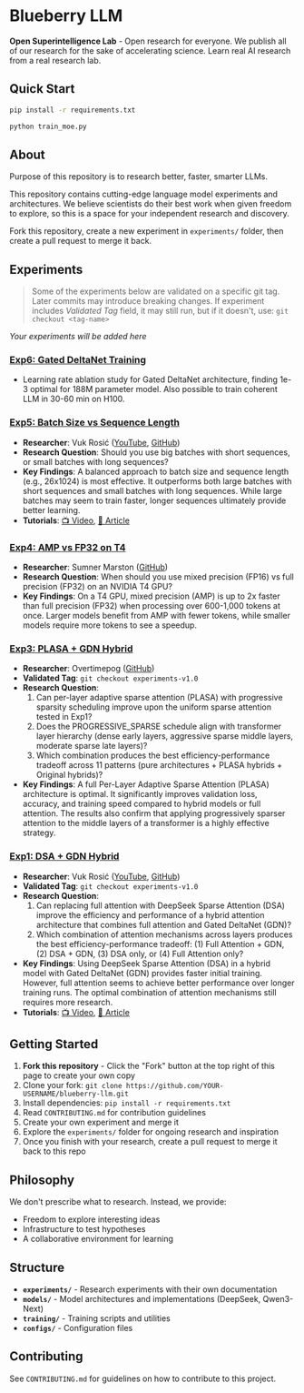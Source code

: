 # Blueberry LLM

**Open Superintelligence Lab** - Open research for everyone. We publish all of our research for the sake of accelerating science. Learn real AI research from a real research lab.

## Quick Start

```bash
pip install -r requirements.txt

python train_moe.py
```

## About

Purpose of this repository is to research better, faster, smarter LLMs.

This repository contains cutting-edge language model experiments and architectures. We believe scientists do their best work when given freedom to explore, so this is a space for your independent research and discovery.

Fork this repository, create a new experiment in `experiments/` folder, then create a pull request to merge it back.

## Experiments

> Some of the experiments below are validated on a specific git tag. 
> Later commits may introduce breaking changes. 
> If experiment includes *Validated Tag* field, it may still run, but if it doesn't, use: `git checkout <tag-name>`

*Your experiments will be added here*

### [Exp6: Gated DeltaNet Training](experiments/exp6_gated_deltanet_training/)
- Learning rate ablation study for Gated DeltaNet architecture, finding 1e-3 optimal for 188M parameter model. Also possible to train coherent LLM in 30-60 min on H100.

### [Exp5: Batch Size vs Sequence Length](experiments/exp5_batch_vs_seqlen_ablation/)
- **Researcher**: Vuk Rosić ([YouTube](https://www.youtube.com/channel/UC7XJj9pv_11a11FUxCMz15g), [GitHub](https://github.com/vukrosic))
- **Research Question**: Should you use big batches with short sequences, or small batches with long sequences?
- **Key Findings**: A balanced approach to batch size and sequence length (e.g., 26x1024) is most effective. It outperforms both large batches with short sequences and small batches with long sequences. While large batches may seem to train faster, longer sequences ultimately provide better learning.
- **Tutorials**: [📺 Video](https://youtu.be/bu5dhaLmr7E), [📝 Article](https://opensuperintelligencelab.com/learn/large-language-models/batch-size-vs-sequence-length/)

### [Exp4: AMP vs FP32 on T4](experiments/exp4_amp_fp32_t4/)
- **Researcher**: Sumner Marston ([GitHub](https://github.com/Summykai))
- **Research Question**: When should you use mixed precision (FP16) vs full precision (FP32) on an NVIDIA T4 GPU?
- **Key Findings**: On a T4 GPU, mixed precision (AMP) is up to 2x faster than full precision (FP32) when processing over 600-1,000 tokens at once. Larger models benefit from AMP with fewer tokens, while smaller models require more tokens to see a speedup.

### [Exp3: PLASA + GDN Hybrid](experiments/exp3_plasa_gdn_hybrid/)
- **Researcher**: Overtimepog ([GitHub](https://github.com/overtimepog))
- **Validated Tag**: `git checkout experiments-v1.0`
- **Research Question**: 
  1. Can per-layer adaptive sparse attention (PLASA) with progressive sparsity scheduling improve upon the uniform sparse attention tested in Exp1?
  2. Does the PROGRESSIVE_SPARSE schedule align with transformer layer hierarchy (dense early layers, aggressive sparse middle layers, moderate sparse late layers)?
  3. Which combination produces the best efficiency-performance tradeoff across 11 patterns (pure architectures + PLASA hybrids + Original hybrids)?
- **Key Findings**: A full Per-Layer Adaptive Sparse Attention (PLASA) architecture is optimal. It significantly improves validation loss, accuracy, and training speed compared to hybrid models or full attention. The results also confirm that applying progressively sparser attention to the middle layers of a transformer is a highly effective strategy.

### [Exp1: DSA + GDN Hybrid](experiments/exp1_dsa_gdn_hybrid/)
- **Researcher**: Vuk Rosić ([YouTube](https://www.youtube.com/channel/UC7XJj9pv_11a11FUxCMz15g), [GitHub](https://github.com/vukrosic))
- **Validated Tag**: `git checkout experiments-v1.0`
- **Research Question**: 
  1. Can replacing full attention with DeepSeek Sparse Attention (DSA) improve the efficiency and performance of a hybrid attention architecture that combines full attention and Gated DeltaNet (GDN)?
  2. Which combination of attention mechanisms across layers produces the best efficiency-performance tradeoff: (1) Full Attention + GDN, (2) DSA + GDN, (3) DSA only, or (4) Full Attention only?
- **Key Findings**: Using DeepSeek Sparse Attention (DSA) in a hybrid model with Gated DeltaNet (GDN) provides faster initial training. However, full attention seems to achieve better performance over longer training runs. The optimal combination of attention mechanisms still requires more research.
- **Tutorials**: [📺 Video](https://youtu.be/kAEPS_AUGy8), [📝 Article](https://opensuperintelligencelab.com/blog/deepseek-sparse-attention/)

## Getting Started

1. **Fork this repository** - Click the "Fork" button at the top right of this page to create your own copy
2. Clone your fork: `git clone https://github.com/YOUR-USERNAME/blueberry-llm.git`
3. Install dependencies: `pip install -r requirements.txt`
4. Read `CONTRIBUTING.md` for contribution guidelines
5. Create your own experiment and merge it
6. Explore the `experiments/` folder for ongoing research and inspiration
7. Once you finish with your research, create a pull request to merge it back to this repo

## Philosophy

We don't prescribe what to research. Instead, we provide:
- Freedom to explore interesting ideas
- Infrastructure to test hypotheses
- A collaborative environment for learning

## Structure

- **`experiments/`** - Research experiments with their own documentation
- **`models/`** - Model architectures and implementations (DeepSeek, Qwen3-Next)
- **`training/`** - Training scripts and utilities
- **`configs/`** - Configuration files

## Contributing

See `CONTRIBUTING.md` for guidelines on how to contribute to this project.